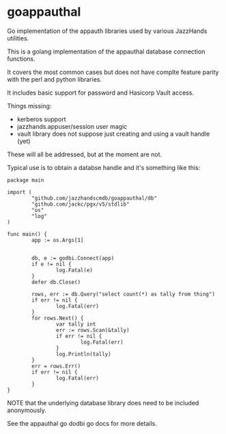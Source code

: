 # goappauthal
Go implementation of the appauth libraries used by various JazzHands
utilities.

This is a golang implementation of the appauthal database connection functions.

It covers the most common cases but does not have complte feature parity
with the perl and python libraries.

It includes basic support for password and Hasicorp Vault access.

Things missing:
- kerberos support
- jazzhands.appuser/session user magic
- vault library does not suppose just creating and using a vault handle (yet)

These will all be addressed, but at the moment are not.

Typical use is to obtain a databse handle and it's something like this:

```
package main

import (
        "github.com/jazzhandscmdb/goappauthal/db"
        "github.com/jackc/pgx/v5/stdlib"
        "os"
        "log"
)

func main() {
        app := os.Args[1]


        db, e := godbi.Connect(app)
        if e != nil {
                log.Fatal(e)
        }
        defer db.Close()

        rows, err := db.Query("select count(*) as tally from thing")
        if err != nil {
                log.Fatal(err)
        }
        for rows.Next() {
                var tally int
                err := rows.Scan(&tally)
                if err != nil {
                        log.Fatal(err)
                }
                log.Println(tally)
        }
        err = rows.Err()
        if err != nil {
                log.Fatal(err)
        }
}
```

NOTE that the underlying database library does need to be included
anonymously.

See the appauthal go dodbi go docs for more details.
